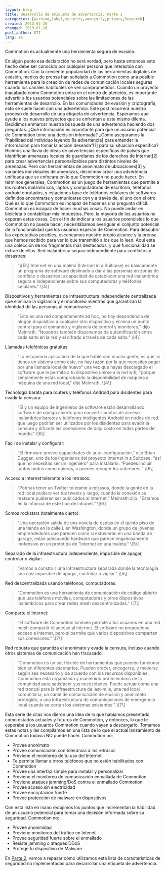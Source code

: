 ```yaml
---
layout: blog
title: Desarrollo de etiqueta de advertencia, Parte 1
categories: [warning,label,security,anonymity,privacy,Research]
created: 2013-02-25
changed: 2013-07-26
post_author: OTI
lang: es
---
```

Commotion es actualmente una herramienta segura de evasión.

En algún punto esa declaración no será verdad, pero hasta entonces este hecho debe ser conocido por cualquier persona que interactúa con Commotion. Con la creciente popularidad de las herramientas digitales de evasión, medios de prensa han señalado a Commotion como una posible herramienta para la creación de redes de comunicación locales seguras cuando los canales habituales se ven comprometidos. Cuando un proyecto inacabado como Commotion entra en el centro de atención, es importante advertir a los usuarios potenciales sobre las limitaciones de las herramientas de desarrollo. En las comunidades de evasión y criptografía, esto se suele hacer con una advertencia. Este post recorrerá nuestro proceso de desarrollo de una etiqueta de advertencia. Esperamos que ayude a los nuevos proyectos que se enfrentan a este mismo dilema.
Decidimos enmarcar nuestra búsqueda de una advertencia haciendo dos preguntas. ¿Qué información es importante para que un usuario potencial de Commotion tome una decisión informada? ¿Cómo aseguramos la &quot;habilidad del individuo leyendo \[la advertencia\] para entender la información para tomar la acción deseada&quot;\[1\] para su situación específica?
Hicimos una lluvia de ideas de advertencias específicas de países que identifican amenazas locales de guardianes de los derechos de Internet\[2\] para crear advertencias personalizables para distintos niveles de amenazas. Pero con herramientas de anonimato de ubicaciones\[3\] y variantes individuales de amenazas, decidimos crear una advertencia unificada que se enfocara en lo que Commotion no puede hacer. En términos generales, Commotion es un juego de herramientas que permite a los routers inalámbricos, laptos y computadoras de escritorio, teléfonos android enrutados, y estaciones base de teléfonos celulares de softwares definidos encontrarse y comunicarse con y a través de, el uno con el otro. Qué es lo que Commotion es incapaz de hacer es una pregunta difícil. Commotion es incapaz de hacer muchas cosas. No puede andar en bicicleta o contabilizar mis impuestos. Pero, la mayoría de los usuarios no esperan estas cosas. Con el fin de indicar a los usuarios potenciales lo que Commotion no puede hacer, necesitábamos averiguar el conjunto potencial de la funcionalidad que los usuarios esperan de Commotion. Para descubrir las expectativas posibles, escaneamos nuestro propio alcance y la prensa que hemos recibido para ver lo que transmitió a los que lo leen. Aquí está una colección de los fragmentos más destacados, y qué funcionalidad se extrae de ellos.
Red inalámbrica segura independiente para conflictos y desastres:
<blockquote>&quot;\[El\] Internet en una maleta (Internet in a Suitcase) es básicamente un programa de software destinado a dar a las personas en zonas de conflicto o desastres la capacidad de establecer una red inalámbrica segura e independiente sobre sus computadoras y teléfonos celulares.&quot; \[4\]</blockquote>
Dispositivos y herramientas de infraestructura independiente centralizada que eliminan la vigilancia y el monitoreo mientras que garantizan la identidad de las personas al comunicarse:
<blockquote>&quot;Esta es una red completamente ad hoc, no hay dependencia de ningún dispositivo a cualquier otro dispositivo y elimina un punto central para el comando y vigilancia de control y monitoreo,&quot; dijo Meinrath. &quot;Nosotros también disponemos de autentificación entre cada salto en la red y el cifrado a través de cada salto.&quot; \[4\]</blockquote>
Llamadas telefónicas gratuitas:
<blockquote>&quot;La estupenda aplicación de la que hablé con mucha gente, es que, si tienes un sistema como este, no hay razón por la que necesites pagar por una llamada local de nuevo&quot; una vez que hayas descargado el software que le permita a tu dispositivo unirse a la red wifi, &quot;porque simplemente estás comprobando la disponibilidad de máquina a máquina de una red local,&quot; dijo Meinrath. \[4\]</blockquote>
Tecnología barata para routers y teléfonos Android para disidentes para evadir la censura:
<blockquote>&quot;Él y un equipo de ingenieros de software están desarrollando software de código abierto para convertir puntos de acceso inalámbrico baratos y teléfonos inteligentes Android en nodos de red, que luego podrían ser utilizados por los disidentes para evadir la censura y difundir las conexiones de bajo costo en todas partes del mundo.&quot; \[6\]</blockquote>
Fácil de instalar y configurar:
<blockquote>&rdquo;El firmware provee capacidades de auto-configuración,&rdquo; dijo Brian Duggan, uno de los ingenieros del proyecto Internet in a Suitcase, &ldquo;así que no necesitas ser un ingeniero&rdquo; para instalarlo. &ldquo;Puedes incluir tantos nodos como quieras, o puedes recoger los anteriores.&rdquo; \[6\]</blockquote>
Acceso a Internet tolerante a los retrasos:
<blockquote>&ldquo;Podrías tener un Twitter tolerante a retrasos, donde la gente en la red local pudiera ver tus tweets y luego, cuando la conexión se restaure pudieran ser publicados al Internet,&rdquo; Meinrath dijo. &ldquo;Estamos en la infancia de este tipo de intranet.&rdquo; \[6\]</blockquote>
Somos rockstars (totalmente cierto):
<blockquote>&quot;Una operación salida de una novela de espías en el quinto piso de una tienda en la calle L en Washington, donde un grupo de jóvenes emprendedores que parecen como si estuvieran en una banda de garage, están adecuando hardware que parece engañosamente inofensivo en un prototipo de &ldquo;Internet en una maleta.&rdquo; \[5\]</blockquote>
Separado de la infraestructura independiente, imposible de apagar, controlar o vigilar:
<blockquote>&ldquo;Vamos a construir una infraestructura separada donde la tecnología sea casi imposible de apagar, controlar o vigilar.&rdquo; \[5\]</blockquote>
Red descentralizada usando teléfonos, computadoras:
<blockquote>&quot;Commotion es una herramienta de comunicación de código abierto que usa teléfonos móviles, computadoras y otros dispositivos inalámbricos para crear redes mesh descentralizadas.&quot; \[7\]</blockquote>
Comparte el Internet:
<blockquote>&quot;El software de Commotion también permite a los usuarios en una red mesh compartir el acceso al Internet. El software no proporciona acceso a Internet, pero sí permite que varios dispositivos compartan sus conexiones.&quot; \[7\]</blockquote>
Red robusta que garantiza el anonimato y evade la censura, incluso cuando otros sistemas de comunicación han fracasado:
<blockquote>&quot;Commotion es un set flexible de herramientas que pueden funcionar bien en diferentes escenarios.
Pueden crecer, encogerse, y moverse según sea necesario y de acuerdo con los recursos disponibles. Commotion está organizado y mantenido por miembros de la comunidad para satisfacer sus necesidades. Puede actuar como una red troncal para la infraestructura de last-mile, una red local comunitaria, un canal de comunicación de elusión y anonimato protegido, o una infraestructura de comunicaciones de emergencia local cuando se cortan los sistemas existentes.&quot; \[7\]</blockquote>
Esta serie de citas nos dieron una idea de lo que habíamos presentado como estados actuales y futuros de Commotion, y entonces, lo que le esperaba a los usuarios Commotion cuando vayan a descargarlo. Tomamos estas notas y las compilamos en una lista de lo que el actual lanzamiento de Commotion todavía NO puede hacer.
Commotion no:
<ul><li>Provee anonimato</li><li>Provee comunicación con tolerancia a los retrasos</li><li>Previene el monitoreo de tu uso del Internet</li><li>Te permite llamar a otros teléfonos que no estén habilitados con Commotion</li><li>Provee una interfaz simple para instalar y personalizar</li><li>Previene el monitoreo de comunicación enmallada de Commotion</li><li>Previene ataques jamming/DoS contra el enmallado Commotion</li><li>Provee acceso sin electricidad</li><li>Provee encriptación fuerte</li><li>Provee protección de malware en dispositivos</li></ul>Con esta lista en mano redujimos los puntos que incrementan la habilidad de un usuario potencial para tomar una decisión informada sobre su seguridad.
Commotion no:
<ul><li>Provee anonimidad</li><li>Previene monitoreo del tráfico en Intenet</li><li>Provee seguridad fuerte sobre el enmallado</li><li>Resiste jamming o ataques DDoS</li><li>Protege tu dispositivo de Malware</li></ul>En <a href="https://commotionwireless.net/blog/warning-label-development-part-2">Parte 2</a>, vamos a repasar cómo utilizamos esta lista de características de seguridad no implementadas para desarrollar una etiqueta de advertencia.
